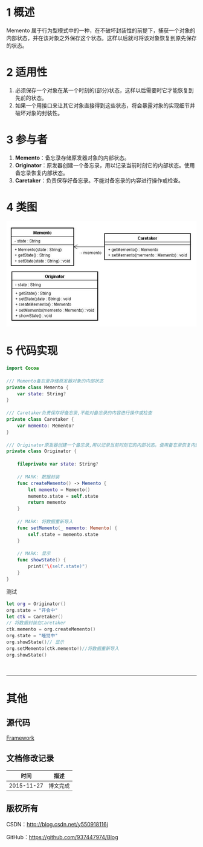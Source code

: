 # 1 概述

Memento 属于行为型模式中的一种，在不破坏封装性的前提下，捕获一个对象的内部状态，并在该对象之外保存这个状态。这样以后就可将该对象恢复到原先保存的状态。

# 2 适用性

1. 必须保存一个对象在某一个时刻的(部分)状态，这样以后需要时它才能恢复到先前的状态。
2. 如果一个用接口来让其它对象直接得到这些状态，将会暴露对象的实现细节并破坏对象的封装性。

# 3 参与者

1. **Memento**：备忘录存储原发器对象的内部状态。
2. **Originator**：原发器创建一个备忘录，用以记录当前时刻它的内部状态。使用备忘录恢复内部状态。
3. **Caretaker**：负责保存好备忘录。不能对备忘录的内容进行操作或检查。

# 4 类图

![DDl-1](https://raw.githubusercontent.com/937447974/Blog/master/Resources/2015112719.png)

# 5 代码实现

```swift
import Cocoa

/// Memento备忘录存储原发器对象的内部状态
private class Memento {    
    var state: String?
}

/// Caretaker负责保存好备忘录,不能对备忘录的内容进行操作或检查
private class Caretaker {    
    var memento: Memento?    
}

/// Originator原发器创建一个备忘录,用以记录当前时刻它的内部状态。使用备忘录恢复内部状态
private class Originator {
    
    fileprivate var state: String?
    
    // MARK: 数据封装
    func createMemento() -> Memento {
        let memento = Memento()
        memento.state = self.state
        return memento
    }
    
    // MARK: 将数据重新导入
    func setMemento(_ memento: Memento) {
        self.state = memento.state
    }
    
    // MARK: 显示
    func showState() {
        print("\(self.state)")
    }
}
```

测试

```swift
let org = Originator()
org.state = "开会中"
let ctk = Caretaker()
// 将数据封装在Caretaker
ctk.memento = org.createMemento()
org.state = "睡觉中"
org.showState()// 显示
org.setMemento(ctk.memento!)//将数据重新导入
org.showState()
```

&#160;

----------

# 其他

## 源代码

[Framework](https://github.com/937447974/Framework)

## 文档修改记录

| 时间 | 描述 |
| ---- | ---- |
| 2015-11-27 | 博文完成 |

## 版权所有

CSDN：http://blog.csdn.net/y550918116j

GitHub：https://github.com/937447974/Blog